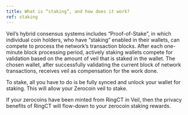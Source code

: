 ```yaml
---
title: What is “staking”, and how does it work?
ref: staking
---
```

Veil’s hybrid consensus systems includes “Proof-of-Stake”, in which individual coin holders, who have “staking” enabled in their wallets, can compete to process the network’s transaction blocks. After each one-minute block processing period, actively staking wallets compete for validation based on the amount of veil that is staked in the wallet. The chosen wallet, after successfully validating the current block of network transactions, receives veil as compensation for the work done.

To stake, all you have to do is be fully synced and unlock your wallet for staking. This will allow your Zerocoin veil to stake.

If your zerocoins have been minted from RingCT in Veil, then the privacy benefits of RingCT will flow-down to your zerocoin staking rewards.